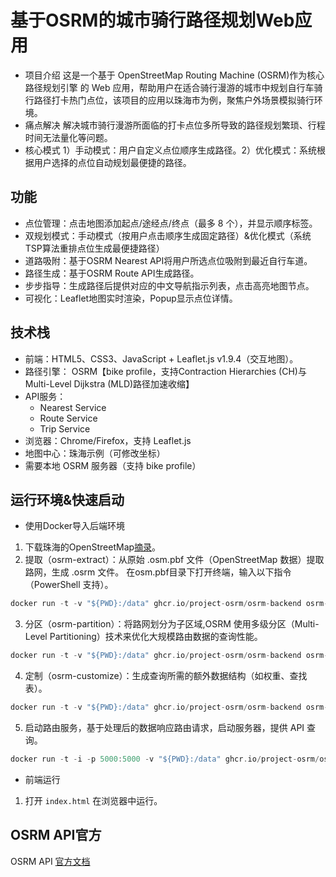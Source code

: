 # 基于OSRM的城市骑行路径规划Web应用
- 项目介绍
这是一个基于 OpenStreetMap Routing Machine (OSRM)作为核心路径规划引擎 的 Web 应用，帮助用户在适合骑行漫游的城市中规划自行车骑行路径打卡热门点位，该项目的应用以珠海市为例，聚焦户外场景模拟骑行环境。
- 痛点解决
解决城市骑行漫游所面临的打卡点位多所导致的路径规划繁琐、行程时间无法量化等问题。
- 核心模式
  1）手动模式：用户自定义点位顺序生成路径。2）优化模式：系统根据用户选择的点位自动规划最便捷的路径。

## 功能
- 点位管理：点击地图添加起点/途经点/终点（最多 8 个），并显示顺序标签。
- 双规划模式：手动模式（按用户点击顺序生成固定路径）&优化模式（系统TSP算法重排点位生成最便捷路径）
- 道路吸附：基于OSRM Nearest API将用户所选点位吸附到最近自行车道。
- 路径生成：基于OSRM Route API生成路径。
- 步步指导：生成路径后提供对应的中文导航指示列表，点击高亮地图节点。
- 可视化：Leaflet地图实时渲染，Popup显示点位详情。

## 技术栈
- 前端：HTML5、CSS3、JavaScript + Leaflet.js v1.9.4（交互地图）。
- 路径引擎： OSRM【bike profile，支持Contraction Hierarchies (CH)与Multi-Level Dijkstra (MLD)路径加速收缩】
- API服务：
  + Nearest Service
  + Route Service
  + Trip Service
- 浏览器：Chrome/Firefox，支持 Leaflet.js
- 地图中心：珠海示例（可修改坐标）
- 需要本地 OSRM 服务器（支持 bike profile）

## 运行环境&快速启动
- 使用Docker导入后端环境
1. 下载珠海的OpenStreetMap[摘录](https://download.geofabrik.de/)。
2. 提取（osrm-extract）：从原始 .osm.pbf 文件（OpenStreetMap 数据）提取路网，生成 .osrm 文件。 在osm.pbf目录下打开终端，输入以下指令（PowerShell 支持）。
```C
docker run -t -v "${PWD}:/data" ghcr.io/project-osrm/osrm-backend osrm-extract -p /opt/bicycle.lua /data/guangdong-latest.osm.pbf; if ($LASTEXITCODE -ne 0) { Write-Output "osrm-extract failed" }
```
3. 分区（osrm-partition）：将路网划分为子区域,OSRM 使用多级分区（Multi-Level Partitioning）技术来优化大规模路由数据的查询性能。
```C
docker run -t -v "${PWD}:/data" ghcr.io/project-osrm/osrm-backend osrm-partition /data/guangdong-latest.osrm; if ($LASTEXITCODE -ne 0) { Write-Output "osrm-partition failed" }
```
4. 定制（osrm-customize）：生成查询所需的额外数据结构（如权重、查找表）。
```C
docker run -t -v "${PWD}:/data" ghcr.io/project-osrm/osrm-backend osrm-customize /data/guangdong-latest.osrm; if ($LASTEXITCODE -ne 0) { Write-Output "osrm-customize failed" }
```
5. 启动路由服务，基于处理后的数据响应路由请求，启动服务器，提供 API 查询。
```C
docker run -t -i -p 5000:5000 -v "${PWD}:/data" ghcr.io/project-osrm/osrm-backend osrm-routed --algorithm mld /data/berlin-latest.osrm
```
- 前端运行
1. 打开 `index.html` 在浏览器中运行。


## OSRM API官方
OSRM API [官方文档](https://project-osrm.org/docs/v5.5.1/api/?language=cURL#general-options)

